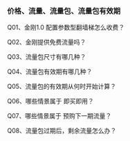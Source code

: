 ### 价格、流量、流量包、流量包有效期
Q01、金刚1.0 配置参数型翻墙梯怎么收费？

Q02、金刚提供免费流量吗？

Q03、流量包尺寸有哪几种？

Q04、流量包有效期有哪几种？

Q05、流量包的有效期从何时开始计算？

Q06、哪些情景属于 即买即用？

Q07、哪些情景属于 预购下一期流量？

Q08、流量包过期后，剩余流量怎么办？
